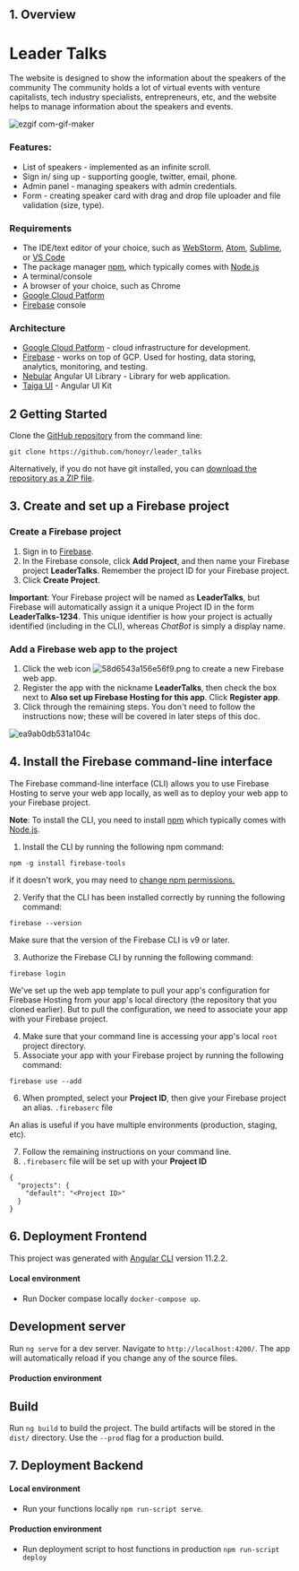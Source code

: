 ## 1. Overview
Leader Talks
============
The website is designed to show the information about the speakers of the community The community holds a lot of virtual events with venture capitalists, tech industry specialists, entrepreneurs, etc, and the website helps to manage information about the speakers and events.

![ezgif com-gif-maker](https://user-images.githubusercontent.com/33399226/138623718-d8df3f25-5f02-4616-b4eb-654e4b0194de.gif)
### Features:
- List of speakers - implemented as an infinite scroll.
- Sign in/ sing up - supporting google, twitter, email, phone.
- Admin panel - managing speakers with admin credentials.
- Form - creating speaker card with drag and drop file uploader and file validation (size, type).

### Requirements

- The IDE/text editor of your choice, such as  [WebStorm](https://www.jetbrains.com/webstorm),  [Atom](https://atom.io/),  [Sublime](https://www.sublimetext.com/), or  [VS Code](https://code.visualstudio.com/)
- The package manager  [npm](https://www.npmjs.com/), which typically comes with  [Node.js](https://nodejs.org/en/)
- A terminal/console
- A browser of your choice, such as Chrome
- [Google Cloud Patform](https://cloud.google.com/)
- [Firebase](https://console.firebase.google.com/) console

### Architecture

- [Google Cloud Patform](https://cloud.google.com/) - cloud infrastructure for development.
- [Firebase](https://console.firebase.google.com/) - works on top of GCP. Used for hosting, data storing, analytics, monitoring, and testing.
- [Nebular](https://akveo.github.io/nebular/) Angular UI Library - Library for web application.
- [Taiga UI](https://github.com/TinkoffCreditSystems/taiga-ui) - Angular UI Kit

## 2 Getting Started

Clone the [GitHub repository](https://github.com/honoyr/leader_talks)  from the command line:
```
git clone https://github.com/honoyr/leader_talks
```
Alternatively, if you do not have git installed, you can  [download the repository as a ZIP file](https://github.com/honoyr/leader_talks/archive/main.zip).

## 3. Create and set up a Firebase project

### **Create a Firebase project**

1.  Sign in to  [Firebase](https://console.firebase.google.com/).
2.  In the Firebase console, click  **Add Project**, and then name your Firebase project  **LeaderTalks**. Remember the project ID for your Firebase project.
3.  Click  **Create Project**.

**Important**: Your Firebase project will be named as **LeaderTalks**, but Firebase will automatically assign it a unique Project ID in the form  **LeaderTalks-1234**. This unique identifier is how your project is actually identified (including in the CLI), whereas  _ChatBot_  is simply a display name.

### Add a Firebase web app to the project

1.  Click the web icon  ![58d6543a156e56f9.png](https://firebase.google.com/codelabs/firebase-web/img/58d6543a156e56f9.png) to create a new Firebase web app.
2.  Register the app with the nickname  **LeaderTalks**, then check the box next to  **Also set up Firebase Hosting for this app**. Click  **Register app**.
3.  Click through the remaining steps. You don't need to follow the instructions now; these will be covered in later steps of this doc.

![ea9ab0db531a104c](https://user-images.githubusercontent.com/33399226/114799208-15ec5680-9d65-11eb-8d3e-4b9973509b2c.jpg)

## 4. Install the Firebase command-line interface

The Firebase command-line interface (CLI) allows you to use Firebase Hosting to serve your web app locally, as well as to deploy your web app to your Firebase project.

**Note**: To install the CLI, you need to install  [npm](https://www.npmjs.com/)  which typically comes with  [Node.js](https://nodejs.org/en/).

1.  Install the CLI by running the following npm command:

```
npm -g install firebase-tools
```

if it doesn't work, you may need to  [change npm permissions.](https://docs.npmjs.com/getting-started/fixing-npm-permissions)

2.  Verify that the CLI has been installed correctly by running the following command:

```
firebase --version
```

Make sure that the version of the Firebase CLI is v9 or later.

3.  Authorize the Firebase CLI by running the following command:

```
firebase login
```

We've set up the web app template to pull your app's configuration for Firebase Hosting from your app's local directory (the repository that you cloned earlier). But to pull the configuration, we need to associate your app with your Firebase project.

4.  Make sure that your command line is accessing your app's local  `root`  project directory.
5.  Associate your app with your Firebase project by running the following command:

```
firebase use --add
```

6.  When prompted, select your  **Project ID**, then give your Firebase project an alias. `.firebaserc` file

An alias is useful if you have multiple environments (production, staging, etc).

7.  Follow the remaining instructions on your command line.
8. `.firebaserc` file will be set up with your **Project ID**
```
{  
  "projects": {  
    "default": "<Project ID>"  
  }  
}
```
## 6. Deployment Frontend

This project was generated with [Angular CLI](https://github.com/angular/angular-cli) version 11.2.2.

#### Local environment
- Run Docker compase locally `docker-compose up`.

## Development server

Run `ng serve` for a dev server. Navigate to `http://localhost:4200/`. The app will automatically reload if you change any of the source files.

#### Production environment

## Build

Run `ng build` to build the project. The build artifacts will be stored in the `dist/` directory. Use the `--prod` flag for a production build.

## 7. Deployment Backend

#### Local environment
- Run your functions locally `npm run-script serve`.
#### Production environment
- Run deployment script to host functions in production `npm run-script deploy`
